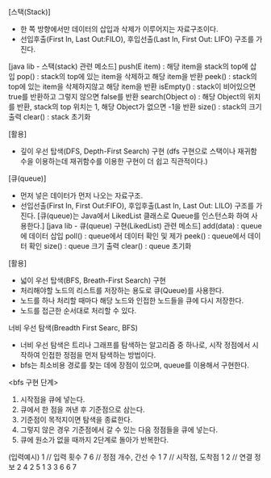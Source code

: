 [스택(Stack)]
  - 한 쪽 방향에서만 데이터의 삽입과 삭제가 이루어지는 자료구조이다.
  - 선입후출(First In, Last Out:FILO), 후입선출(Last In, First Out: LIFO) 구조를 가진다.

  [java lib - 스택(stack) 관련 메소드]
  push(E item) : 해당 item을 stack의 top에 삽입
  pop() : stack의 top에 있는 item을 삭제하고 해당 item을 반환
  peek() : stack의 top에 있는 item을 삭제하지않고 해당 item을 반환
  isEmpty() : stack이 비어있으면 true를 반환하고 그렇지 않으면 false를 반환
  search(Object o) : 해당 Object의 위치를 반환, stack의 top 위치는 1, 해당 Object가 없으면 -1을 반환
  size() : stack의 크기 출력
  clear() : stack 초기화

 [활용]
 - 깊이 우선 탑색(DFS, Depth-First Search) 구현 (dfs 구현으로 스택이나 재귀함수을 이용하는데 재귀함수를 이용한 구현이 더 쉽고 직관적이다.)

[큐(queue)]
  - 먼저 넣은 데이터가 먼저 나오는 자료구조.
  - 선입선출(First In, First Out:FIFO), 후입후출(Last In, Last Out: LILO) 구조를 가진다.
  [큐(queue)는 Java에서 LikedList 클래스로 Queue를 인스턴스화 하여 사용한다.]
  [java lib - 큐(queue) 구현(LikedList) 관련 메소드]
  add(data) : queue에 데이터 삽입
  poll() : queue에서 데이터 확인 및 제가
  peek() : queue에서 데이터 확인
  size() : queue 크기 출력
  clear() : queue 초기화

  [활용]
  - 넓이 우선 탑색(BFS, Breath-First Search) 구현
  - 처리해야할 노드의 리스트를 저장하는 용도로 큐(Queue)를 사용한다.
  - 노드를 하나 처리할 때마다 해당 노드와 인접한 노드들을 큐에 다시 저장한다.
  - 노드를 접근한 순서대로 처리할 수 있다.

  너비 우선 탐색(Breadth First Searc, BFS)
 - 너비 우선 탐색은 트리나 그래프를 탐색하는 알고리즘 중 하나로, 시작 정점에서 시작하여 인접한 정점을 먼저 탐색하는 방법이다.
 - bfs는 최소비용 경로를 찾는 데에 장점이 있으며, queue를 이용해서 구현한다.

 <bfs 구현 단계>
 1. 시작점을 큐에 넣는다.
 2. 큐에서 한 점을 꺼낸 후 기준점으로 삼는다.
 3. 기준점이 목적지이면 탐색을 종료한다.
 4. 그렇지 않은 경우 기준점에서 갈 수 있는 다음 정점들을 큐에 넣는다.
 5. 큐에 원소가 없을 때까지 2단계로 돌아가 반복한다.

  (입력예시)
  1 // 입력 횟수
  7 6 // 정점 개수, 간선 수
  1 7 // 시작점, 도착점
  1 2 // 연결 정보
  2 4
  2 5
  1 3
  3 6
  6 7
